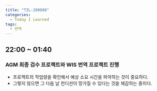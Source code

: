 ```yaml
---
title: "TIL-200608"
categories:
  - Today I Learned
tags:
  - 번역
---
```


## 22:00 ~ 01:40
### AGM 최종 검수 프로젝트와 WIS 번역 프로젝트 진행
  - 프로젝트의 작업량을 확인해서 예상 소요 시간을 파악하는 것이 중요하다.
  - 그렇지 않으면 그 다음 날 컨디션이 망가질 수 있다는 것을 체감하는 중이다.
